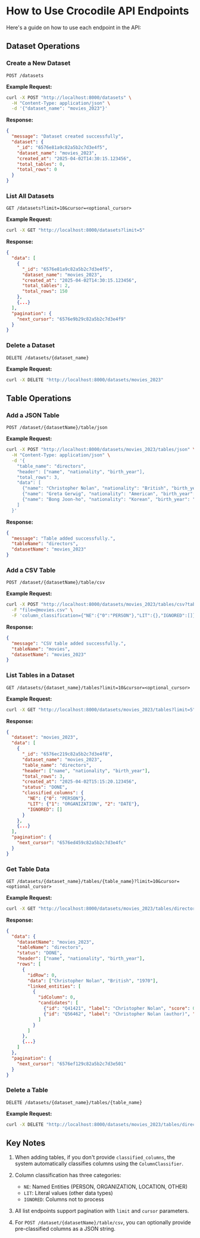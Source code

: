 # How to Use Crocodile API Endpoints

Here's a guide on how to use each endpoint in the API:

## Dataset Operations

### Create a New Dataset

```
POST /datasets
```

**Example Request:**
```bash
curl -X POST "http://localhost:8000/datasets" \
  -H "Content-Type: application/json" \
  -d '{"dataset_name": "movies_2023"}'
```

**Response:**
```json
{
  "message": "Dataset created successfully",
  "dataset": {
    "_id": "6576e81a9c82a5b2c7d3e4f5",
    "dataset_name": "movies_2023",
    "created_at": "2025-04-02T14:30:15.123456",
    "total_tables": 0,
    "total_rows": 0
  }
}
```

### List All Datasets

```
GET /datasets?limit=10&cursor=<optional_cursor>
```

**Example Request:**
```bash
curl -X GET "http://localhost:8000/datasets?limit=5"
```

**Response:**
```json
{
  "data": [
    {
      "_id": "6576e81a9c82a5b2c7d3e4f5",
      "dataset_name": "movies_2023",
      "created_at": "2025-04-02T14:30:15.123456",
      "total_tables": 2,
      "total_rows": 150
    },
    {...}
  ],
  "pagination": {
    "next_cursor": "6576e9b29c82a5b2c7d3e4f9"
  }
}
```

### Delete a Dataset

```
DELETE /datasets/{dataset_name}
```

**Example Request:**
```bash
curl -X DELETE "http://localhost:8000/datasets/movies_2023"
```

## Table Operations

### Add a JSON Table

```
POST /dataset/{datasetName}/table/json
```

**Example Request:**
```bash
curl -X POST "http://localhost:8000/datasets/movies_2023/tables/json" \
  -H "Content-Type: application/json" \
  -d '{
    "table_name": "directors",
    "header": ["name", "nationality", "birth_year"],
    "total_rows": 3,
    "data": [
      {"name": "Christopher Nolan", "nationality": "British", "birth_year": "1970"},
      {"name": "Greta Gerwig", "nationality": "American", "birth_year": "1983"},
      {"name": "Bong Joon-ho", "nationality": "Korean", "birth_year": "1969"}
    ]
  }'
```

**Response:**
```json
{
  "message": "Table added successfully.",
  "tableName": "directors",
  "datasetName": "movies_2023"
}
```

### Add a CSV Table

```
POST /dataset/{datasetName}/table/csv
```

**Example Request:**
```bash
curl -X POST "http://localhost:8000/datasets/movies_2023/tables/csv?table_name=movies_test" \
  -F "file=@movies.csv" \
  -F 'column_classification={"NE":{"0":"PERSON"},"LIT":{},"IGNORED":[]}'
```

**Response:**
```json
{
  "message": "CSV table added successfully.",
  "tableName": "movies",
  "datasetName": "movies_2023"
}
```

### List Tables in a Dataset

```
GET /datasets/{dataset_name}/tables?limit=10&cursor=<optional_cursor>
```

**Example Request:**
```bash
curl -X GET "http://localhost:8000/datasets/movies_2023/tables?limit=5"
```

**Response:**
```json
{
  "dataset": "movies_2023",
  "data": [
    {
      "_id": "6576ec219c82a5b2c7d3e4f8",
      "dataset_name": "movies_2023",
      "table_name": "directors",
      "header": ["name", "nationality", "birth_year"],
      "total_rows": 3,
      "created_at": "2025-04-02T15:15:20.123456",
      "status": "DONE",
      "classified_columns": {
        "NE": {"0": "PERSON"},
        "LIT": {"1": "ORGANIZATION", "2": "DATE"},
        "IGNORED": []
      }
    },
    {...}
  ],
  "pagination": {
    "next_cursor": "6576ed459c82a5b2c7d3e4fc"
  }
}
```

### Get Table Data

```
GET /datasets/{dataset_name}/tables/{table_name}?limit=10&cursor=<optional_cursor>
```

**Example Request:**
```bash
curl -X GET "http://localhost:8000/datasets/movies_2023/tables/directors?limit=2"
```

**Response:**
```json
{
  "data": {
    "datasetName": "movies_2023",
    "tableName": "directors",
    "status": "DONE",
    "header": ["name", "nationality", "birth_year"],
    "rows": [
      {
        "idRow": 0,
        "data": ["Christopher Nolan", "British", "1970"],
        "linked_entities": [
          {
            "idColumn": 0,
            "candidates": [
              {"id": "Q41421", "label": "Christopher Nolan", "score": 0.95},
              {"id": "Q56462", "label": "Christopher Nolan (author)", "score": 0.42}
            ]
          }
        ]
      },
      {...}
    ]
  },
  "pagination": {
    "next_cursor": "6576ef129c82a5b2c7d3e501"
  }
}
```

### Delete a Table

```
DELETE /datasets/{dataset_name}/tables/{table_name}
```

**Example Request:**
```bash
curl -X DELETE "http://localhost:8000/datasets/movies_2023/tables/directors"
```

## Key Notes

1. When adding tables, if you don't provide `classified_columns`, the system automatically classifies columns using the `ColumnClassifier`.

2. Column classification has three categories:
   - `NE`: Named Entities (PERSON, ORGANIZATION, LOCATION, OTHER)
   - `LIT`: Literal values (other data types)
   - `IGNORED`: Columns not to process

3. All list endpoints support pagination with `limit` and `cursor` parameters.

4. For `POST /dataset/{datasetName}/table/csv`, you can optionally provide pre-classified columns as a JSON string.